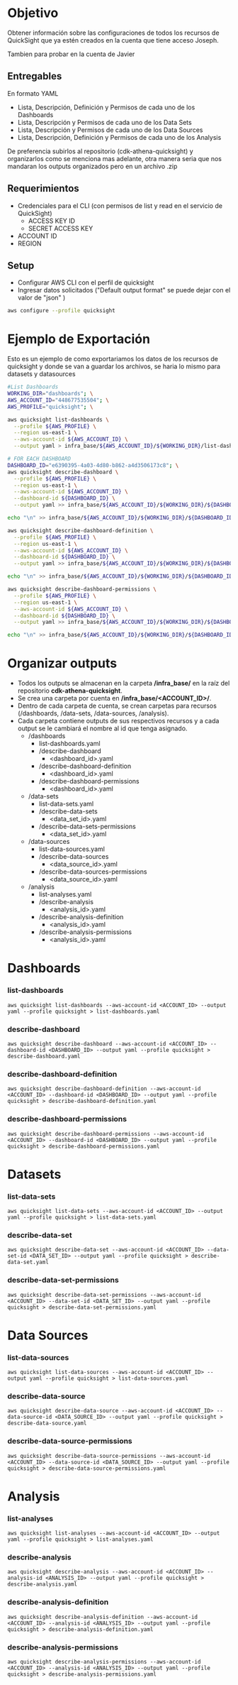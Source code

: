 # Objetivo

Obtener información sobre las configuraciones de todos los recursos de QuickSight que ya estén creados en la cuenta que tiene acceso Joseph.

Tambien para probar en la cuenta de Javier

## Entregables

En formato YAML

- Lista, Descripción, Definición y Permisos de cada uno de los Dashboards
- Lista, Descripción y Permisos de cada uno de los Data Sets
- Lista, Descripción y Permisos de cada uno de los Data Sources
- Lista, Descripción, Definición y Permisos de cada uno de los Analysis

De preferencia subirlos al repositorio (cdk-athena-quicksight) y organizarlos como se menciona mas adelante, otra manera seria que nos mandaran los outputs organizados pero en un archivo .zip

## Requerimientos

- Credenciales para el CLI (con permisos de list y read en el servicio de QuickSight)
  - ACCESS KEY ID
  - SECRET ACCESS KEY
- ACCOUNT ID
- REGION

## Setup

- Configurar AWS CLI con el perfil de quicksight
- Ingresar datos solicitados ("Default output format" se puede dejar con el valor de "json" )

```bash
aws configure --profile quicksight
```

# Ejemplo de Exportación

Esto es un ejemplo de como exportariamos los datos de los recursos de quicksight y donde se van a guardar los archivos,
se haria lo mismo para datasets y datasources

```bash
#List Dashboards
WORKING_DIR="dashboards"; \
AWS_ACCOUNT_ID="448677535504"; \
AWS_PROFILE="quicksight"; \

aws quicksight list-dashboards \
  --profile ${AWS_PROFILE} \
  --region us-east-1 \
  --aws-account-id ${AWS_ACCOUNT_ID} \
  --output yaml > infra_base/${AWS_ACCOUNT_ID}/${WORKING_DIR}/list-dashboards.yaml

# FOR EACH DASHBOARD
DASHBOARD_ID="e6390395-4a03-4d80-b862-a4d3506173c8"; \
aws quicksight describe-dashboard \
  --profile ${AWS_PROFILE} \
  --region us-east-1 \
  --aws-account-id ${AWS_ACCOUNT_ID} \
  --dashboard-id ${DASHBOARD_ID} \
  --output yaml >> infra_base/${AWS_ACCOUNT_ID}/${WORKING_DIR}/${DASHBOARD_ID}.yaml && \

echo "\n" >> infra_base/${AWS_ACCOUNT_ID}/${WORKING_DIR}/${DASHBOARD_ID}.yaml && \

aws quicksight describe-dashboard-definition \
  --profile ${AWS_PROFILE} \
  --region us-east-1 \
  --aws-account-id ${AWS_ACCOUNT_ID} \
  --dashboard-id ${DASHBOARD_ID} \
  --output yaml >> infra_base/${AWS_ACCOUNT_ID}/${WORKING_DIR}/${DASHBOARD_ID}.yaml && \

echo "\n" >> infra_base/${AWS_ACCOUNT_ID}/${WORKING_DIR}/${DASHBOARD_ID}.yaml && \

aws quicksight describe-dashboard-permissions \
  --profile ${AWS_PROFILE} \
  --region us-east-1 \
  --aws-account-id ${AWS_ACCOUNT_ID} \
  --dashboard-id ${DASHBOARD_ID} \
  --output yaml >> infra_base/${AWS_ACCOUNT_ID}/${WORKING_DIR}/${DASHBOARD_ID}.yaml

echo "\n" >> infra_base/${AWS_ACCOUNT_ID}/${WORKING_DIR}/${DASHBOARD_ID}.yaml
```

# Organizar outputs

- Todos los outputs se almacenan en la carpeta **/infra_base/** en la raíz del repositorio **cdk-athena-quicksight**.
- Se crea una carpeta por cuenta en **/infra_base/\<ACCOUNT_ID>/**.
- Dentro de cada carpeta de cuenta, se crean carpetas para recursos (/dashboards, /data-sets, /data-sources, /analysis).
- Cada carpeta contiene outputs de sus respectivos recursos y a cada output se le cambiará el nombre al id que tenga asignado.
  - /dashboards
    - list-dashboards.yaml
    - /describe-dashboard
      - <dashboard_id>.yaml
    - /describe-dashboard-definition
      - <dashboard_id>.yaml
    - /describe-dashboard-permissions
      - <dashboard_id>.yaml
  - /data-sets
    - list-data-sets.yaml
    - /describe-data-sets
      - <data_set_id>.yaml
    - /describe-data-sets-permissions
      - <data_set_id>.yaml
  - /data-sources
    - list-data-sources.yaml
    - /describe-data-sources
      - <data_source_id>.yaml
    - /describe-data-sources-permissions
      - <data_source_id>.yaml
  - /analysis
    - list-analyses.yaml
    - /describe-analysis
      - <analysis_id>.yaml
    - /describe-analysis-definition
      - <analysis_id>.yaml
    - /describe-analysis-permissions
      - <analysis_id>.yaml

# Dashboards

### list-dashboards

```shell
aws quicksight list-dashboards --aws-account-id <ACCOUNT_ID> --output yaml --profile quicksight > list-dashboards.yaml
```

### describe-dashboard

```shell
aws quicksight describe-dashboard --aws-account-id <ACCOUNT_ID> --dashboard-id <DASHBOARD_ID> --output yaml --profile quicksight > describe-dashboard.yaml
```

### describe-dashboard-definition

```shell
aws quicksight describe-dashboard-definition --aws-account-id <ACCOUNT_ID> --dashboard-id <DASHBOARD_ID> --output yaml --profile quicksight > describe-dashboard-definition.yaml
```

### describe-dashboard-permissions

```shell
aws quicksight describe-dashboard-permissions --aws-account-id <ACCOUNT_ID> --dashboard-id <DASHBOARD_ID> --output yaml --profile quicksight > describe-dashboard-permissions.yaml
```

# Datasets

### list-data-sets

```shell
aws quicksight list-data-sets --aws-account-id <ACCOUNT_ID> --output yaml --profile quicksight > list-data-sets.yaml
```

### describe-data-set

```shell
aws quicksight describe-data-set --aws-account-id <ACCOUNT_ID> --data-set-id <DATA_SET_ID> --output yaml --profile quicksight > describe-data-set.yaml
```

### describe-data-set-permissions

```shell
aws quicksight describe-data-set-permissions --aws-account-id <ACCOUNT_ID> --data-set-id <DATA_SET_ID> --output yaml --profile quicksight > describe-data-set-permissions.yaml
```

# Data Sources

### list-data-sources

```shell
aws quicksight list-data-sources --aws-account-id <ACCOUNT_ID> --output yaml --profile quicksight > list-data-sources.yaml
```

### describe-data-source

```shell
aws quicksight describe-data-source --aws-account-id <ACCOUNT_ID> --data-source-id <DATA_SOURCE_ID> --output yaml --profile quicksight > describe-data-source.yaml
```

### describe-data-source-permissions

```shell
aws quicksight describe-data-source-permissions --aws-account-id <ACCOUNT_ID> --data-source-id <DATA_SOURCE_ID> --output yaml --profile quicksight > describe-data-source-permissions.yaml
```

# Analysis

### list-analyses

```shell
aws quicksight list-analyses --aws-account-id <ACCOUNT_ID> --output yaml --profile quicksight > list-analyses.yaml
```

### describe-analysis

```shell
aws quicksight describe-analysis --aws-account-id <ACCOUNT_ID> --analysis-id <ANALYSIS_ID> --output yaml --profile quicksight > describe-analysis.yaml
```

### describe-analysis-definition

```shell
aws quicksight describe-analysis-definition --aws-account-id <ACCOUNT_ID> --analysis-id <ANALYSIS_ID> --output yaml --profile quicksight > describe-analysis-definition.yaml
```

### describe-analysis-permissions

```shell
aws quicksight describe-analysis-permissions --aws-account-id <ACCOUNT_ID> --analysis-id <ANALYSIS_ID> --output yaml --profile quicksight > describe-analysis-permissions.yaml